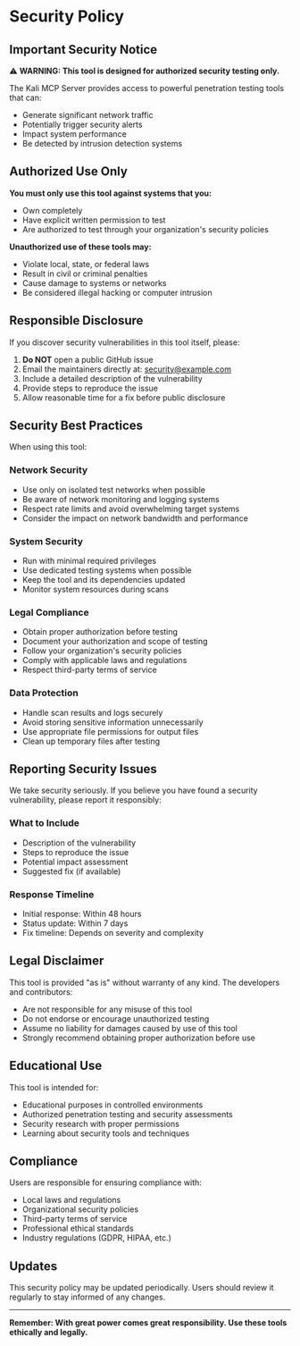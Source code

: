 # Security Policy

## Important Security Notice

⚠️ **WARNING: This tool is designed for authorized security testing only.**

The Kali MCP Server provides access to powerful penetration testing tools that can:
- Generate significant network traffic
- Potentially trigger security alerts
- Impact system performance
- Be detected by intrusion detection systems

## Authorized Use Only

**You must only use this tool against systems that you:**
- Own completely
- Have explicit written permission to test
- Are authorized to test through your organization's security policies

**Unauthorized use of these tools may:**
- Violate local, state, or federal laws
- Result in civil or criminal penalties
- Cause damage to systems or networks
- Be considered illegal hacking or computer intrusion

## Responsible Disclosure

If you discover security vulnerabilities in this tool itself, please:

1. **Do NOT** open a public GitHub issue
2. Email the maintainers directly at: security@example.com
3. Include a detailed description of the vulnerability
4. Provide steps to reproduce the issue
5. Allow reasonable time for a fix before public disclosure

## Security Best Practices

When using this tool:

### Network Security
- Use only on isolated test networks when possible
- Be aware of network monitoring and logging systems
- Respect rate limits and avoid overwhelming target systems
- Consider the impact on network bandwidth and performance

### System Security
- Run with minimal required privileges
- Use dedicated testing systems when possible
- Keep the tool and its dependencies updated
- Monitor system resources during scans

### Legal Compliance
- Obtain proper authorization before testing
- Document your authorization and scope of testing
- Follow your organization's security policies
- Comply with applicable laws and regulations
- Respect third-party terms of service

### Data Protection
- Handle scan results and logs securely
- Avoid storing sensitive information unnecessarily
- Use appropriate file permissions for output files
- Clean up temporary files after testing

## Reporting Security Issues

We take security seriously. If you believe you have found a security vulnerability, please report it responsibly:

### What to Include
- Description of the vulnerability
- Steps to reproduce the issue
- Potential impact assessment
- Suggested fix (if available)

### Response Timeline
- Initial response: Within 48 hours
- Status update: Within 7 days
- Fix timeline: Depends on severity and complexity

## Legal Disclaimer

This tool is provided "as is" without warranty of any kind. The developers and contributors:

- Are not responsible for any misuse of this tool
- Do not endorse or encourage unauthorized testing
- Assume no liability for damages caused by use of this tool
- Strongly recommend obtaining proper authorization before use

## Educational Use

This tool is intended for:
- Educational purposes in controlled environments
- Authorized penetration testing and security assessments
- Security research with proper permissions
- Learning about security tools and techniques

## Compliance

Users are responsible for ensuring compliance with:
- Local laws and regulations
- Organizational security policies
- Third-party terms of service
- Professional ethical standards
- Industry regulations (GDPR, HIPAA, etc.)

## Updates

This security policy may be updated periodically. Users should review it regularly to stay informed of any changes.

---

**Remember: With great power comes great responsibility. Use these tools ethically and legally.**

